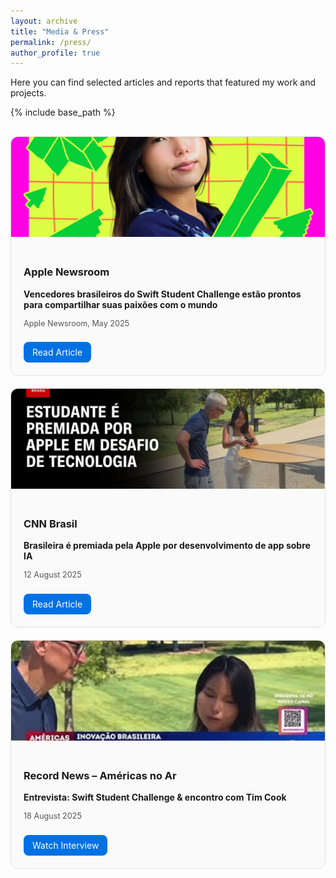 ```yaml
---
layout: archive
title: "Media & Press"
permalink: /press/
author_profile: true
---
```


Here you can find selected articles and reports that featured my work and projects.

{% include base_path %}

<div style="display: grid; grid-template-columns: repeat(auto-fit, minmax(280px, 1fr)); gap: 20px; margin-top: 30px;">

  <!-- Apple Newsroom -->
  <div style="border: 1px solid #e0e0e0; border-radius: 12px; overflow: hidden; background: #fafafa;">
    <img src="../images/Apple.jpg" alt="Apple" style="width:100%; height:160px; object-fit:cover;">
    <div style="padding: 20px;">
      <h3>Apple Newsroom</h3>
      <p><strong>Vencedores brasileiros do Swift Student Challenge estão prontos para compartilhar suas paixões com o mundo</strong></p>
      <p style="font-size: 0.9em; color: #555;">Apple Newsroom, May 2025</p>
      <a href="https://www.apple.com/br/newsroom/2025/05/brazils-swift-student-challenge-winners-share-their-passions-with-the-world/" target="_blank" style="display:inline-block; margin-top:10px; padding:8px 14px; border-radius:8px; background:#0071e3; color:#fff; text-decoration:none;">Read Article</a>
    </div>
  </div>

  <!-- CNN Brasil -->
  <div style="border: 1px solid #e0e0e0; border-radius: 12px; overflow: hidden; background: #fafafa;">
    <img src="../images/CNN.jpg" alt="CNN Brasil" style="width:100%; height:160px; object-fit:cover;">
    <div style="padding: 20px;">
      <h3>CNN Brasil</h3>
      <p><strong>Brasileira é premiada pela Apple por desenvolvimento de app sobre IA</strong></p>
      <p style="font-size: 0.9em; color: #555;">12 August 2025</p>
      <a href="https://www.cnnbrasil.com.br/tecnologia/brasileira-e-premiada-pela-apple-por-desenvolvimento-de-app-sobre-ia/" target="_blank" style="display:inline-block; margin-top:10px; padding:8px 14px; border-radius:8px; background:#0071e3; color:#fff; text-decoration:none;">Read Article</a>
    </div>
  </div>

  <!-- Record News -->
  <div style="border: 1px solid #e0e0e0; border-radius: 12px; overflow: hidden; background: #fafafa;">
    <img src="../images/Record.jpg" alt="Record News" style="width:100%; height:160px; object-fit:cover;">
    <div style="padding: 20px;">
      <h3>Record News – Américas no Ar</h3>
      <p><strong>Entrevista: Swift Student Challenge & encontro com Tim Cook</strong></p>
      <p style="font-size: 0.9em; color: #555;">18 August 2025</p>
      <a href="https://www.youtube.com/watch?v=ZBFoKBA0fZ0" target="_blank" style="display:inline-block; margin-top:10px; padding:8px 14px; border-radius:8px; background:#0071e3; color:#fff; text-decoration:none;">Watch Interview</a>
    </div>
  </div>

</div>